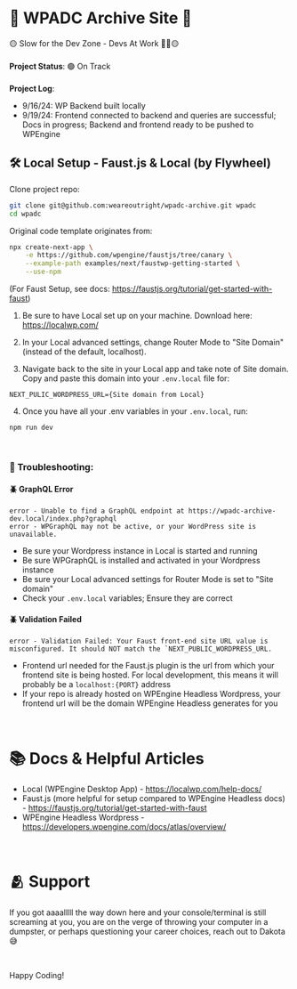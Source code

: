 # 🚧 WPADC Archive Site 🚧

🟡 Slow for the Dev Zone - Devs At Work 👷🏽🟡
<br>
<br>
<strong>Project Status</strong>: 🟢 On Track
<br>
<br>
<strong>Project Log</strong>:

- 9/16/24: WP Backend built locally
- 9/19/24: Frontend connected to backend and queries are successful; Docs in progress; Backend and frontend ready to be pushed to WPEngine

## 🛠️ Local Setup - Faust.js & Local (by Flywheel)

Clone project repo:

```bash
git clone git@github.com:weareoutright/wpadc-archive.git wpadc
cd wpadc
```

Original code template originates from:

```bash
npx create-next-app \
    -e https://github.com/wpengine/faustjs/tree/canary \
    --example-path examples/next/faustwp-getting-started \
    --use-npm
```

(For Faust Setup, see docs: https://faustjs.org/tutorial/get-started-with-faust)

1. Be sure to have Local set up on your machine.
   Download here: https://localwp.com/

2. In your Local advanced settings, change Router Mode to "Site Domain" (instead of the default, localhost).

3. Navigate back to the site in your Local app and take note of Site domain. Copy and paste this domain into your `.env.local` file for:

```
NEXT_PULIC_WORDPRESS_URL={Site domain from Local}
```

4. Once you have all your .env variables in your `.env.local`, run:

```
npm run dev
```

<br>

### 🧐 Troubleshooting:

#### 🪲 GraphQL Error

```
error - Unable to find a GraphQL endpoint at https://wpadc-archive-dev.local/index.php?graphql
error - WPGraphQL may not be active, or your WordPress site is unavailable.
```

- Be sure your Wordpress instance in Local is started and running
- Be sure WPGraphQL is installed and activated in your Wordpress instance
- Be sure your Local advanced settings for Router Mode is set to "Site domain"
- Check your `.env.local` variables; Ensure they are correct

#### 🪲 Validation Failed

```
error - Validation Failed: Your Faust front-end site URL value is misconfigured. It should NOT match the `NEXT_PUBLIC_WORDPRESS_URL.
```

- Frontend url needed for the Faust.js plugin is the url from which your frontend site is being hosted. For local development, this means it will probably be a `localhost:{PORT}` address
- If your repo is already hosted on WPEngine Headless Wordpress, your frontend url will be the domain WPEngine Headless generates for you

<br>

# 📚 Docs & Helpful Articles

- Local (WPEngine Desktop App) - https://localwp.com/help-docs/
- Faust.js (more helpful for setup compared to WPEngine Headless docs) - https://faustjs.org/tutorial/get-started-with-faust
- WPEngine Headless Wordpress - https://developers.wpengine.com/docs/atlas/overview/

<br>

# 🫂 Support

If you got aaaalllll the way down here and your console/terminal is still screaming at you, you are on the verge of throwing your computer in a dumpster, or perhaps questioning your career choices, reach out to Dakota 😅

<br>

Happy Coding!
